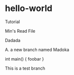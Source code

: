 # hello-world
Tutorial 

Min's Read File

Dadada

A. a new branch named Madoka

int main()
{
	foobar
}

This is a test branch
